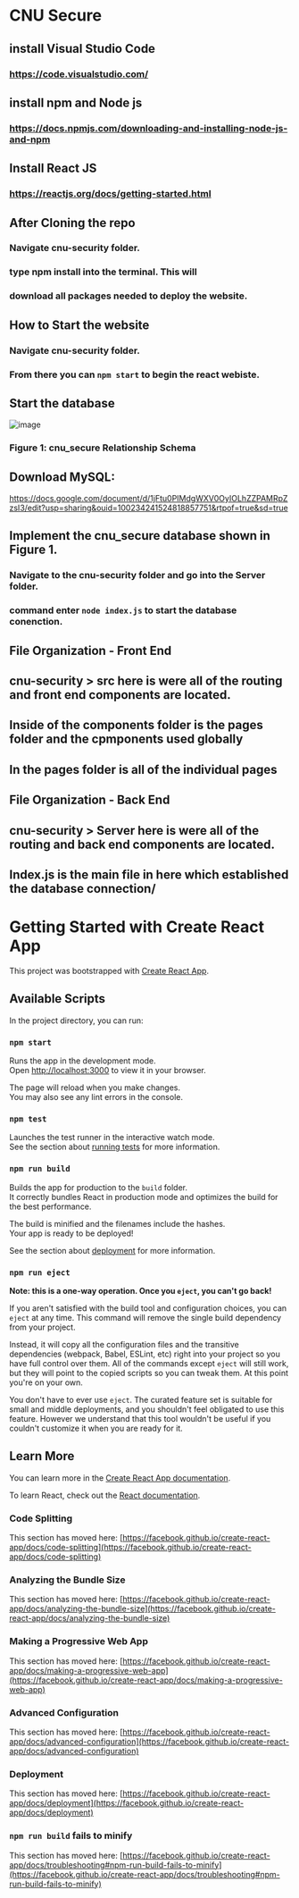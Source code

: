 # CNU Secure

## install Visual Studio Code
### https://code.visualstudio.com/

## install npm and Node js
### https://docs.npmjs.com/downloading-and-installing-node-js-and-npm

## Install React JS
### https://reactjs.org/docs/getting-started.html


## After Cloning the repo
### Navigate cnu-security folder.
### type npm install into the terminal. This will
### download all packages needed to deploy the website.

## How to Start the website
### Navigate cnu-security folder.
### From there you can `npm start` to begin the react webiste.

## Start the database
![image](https://user-images.githubusercontent.com/60855159/206810465-e7a16fc6-7709-472b-ac95-e27a0132d2aa.png)
### Figure 1: cnu_secure Relationship Schema
## Download MySQL: 
https://docs.google.com/document/d/1jFtu0PIMdgWXV0OyIOLhZZPAMRpZzsI3/edit?usp=sharing&ouid=100234241524818857751&rtpof=true&sd=true
## Implement the cnu_secure database shown in Figure 1.
### Navigate to the cnu-security folder and go into the Server folder.
### command enter `node index.js` to start the database conenction.

## File Organization - Front End
## cnu-security > src here is were all of the routing and front end components are located. 
## Inside of the components folder is the pages folder and the cpmponents used globally
## In the pages folder is all of the individual pages


## File Organization - Back End
## cnu-security > Server here is were all of the routing and back end components are located. 
## Index.js is the main file in here which established the database connection/























# Getting Started with Create React App

This project was bootstrapped with [Create React App](https://github.com/facebook/create-react-app).

## Available Scripts

In the project directory, you can run:

### `npm start`

Runs the app in the development mode.\
Open [http://localhost:3000](http://localhost:3000) to view it in your browser.

The page will reload when you make changes.\
You may also see any lint errors in the console.

### `npm test`

Launches the test runner in the interactive watch mode.\
See the section about [running tests](https://facebook.github.io/create-react-app/docs/running-tests) for more information.

### `npm run build`

Builds the app for production to the `build` folder.\
It correctly bundles React in production mode and optimizes the build for the best performance.

The build is minified and the filenames include the hashes.\
Your app is ready to be deployed!

See the section about [deployment](https://facebook.github.io/create-react-app/docs/deployment) for more information.

### `npm run eject`

**Note: this is a one-way operation. Once you `eject`, you can't go back!**

If you aren't satisfied with the build tool and configuration choices, you can `eject` at any time. This command will remove the single build dependency from your project.

Instead, it will copy all the configuration files and the transitive dependencies (webpack, Babel, ESLint, etc) right into your project so you have full control over them. All of the commands except `eject` will still work, but they will point to the copied scripts so you can tweak them. At this point you're on your own.

You don't have to ever use `eject`. The curated feature set is suitable for small and middle deployments, and you shouldn't feel obligated to use this feature. However we understand that this tool wouldn't be useful if you couldn't customize it when you are ready for it.

## Learn More

You can learn more in the [Create React App documentation](https://facebook.github.io/create-react-app/docs/getting-started).

To learn React, check out the [React documentation](https://reactjs.org/).

### Code Splitting

This section has moved here: [https://facebook.github.io/create-react-app/docs/code-splitting](https://facebook.github.io/create-react-app/docs/code-splitting)

### Analyzing the Bundle Size

This section has moved here: [https://facebook.github.io/create-react-app/docs/analyzing-the-bundle-size](https://facebook.github.io/create-react-app/docs/analyzing-the-bundle-size)

### Making a Progressive Web App

This section has moved here: [https://facebook.github.io/create-react-app/docs/making-a-progressive-web-app](https://facebook.github.io/create-react-app/docs/making-a-progressive-web-app)

### Advanced Configuration

This section has moved here: [https://facebook.github.io/create-react-app/docs/advanced-configuration](https://facebook.github.io/create-react-app/docs/advanced-configuration)

### Deployment

This section has moved here: [https://facebook.github.io/create-react-app/docs/deployment](https://facebook.github.io/create-react-app/docs/deployment)

### `npm run build` fails to minify

This section has moved here: [https://facebook.github.io/create-react-app/docs/troubleshooting#npm-run-build-fails-to-minify](https://facebook.github.io/create-react-app/docs/troubleshooting#npm-run-build-fails-to-minify)
